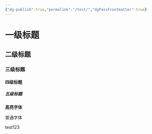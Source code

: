 ```yaml
---
{"dg-publish":true,"permalink":"/test/","dgPassFrontmatter":true}
---
```


# **一级标题**

## **二级标题**

### **三级标题**

#### **四级标题**

##### **五级标题**

**高亮字体**

普通字体

test123



